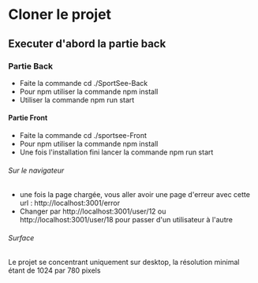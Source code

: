# Cloner le projet

## Executer d'abord la partie back

### Partie Back

- Faite la commande cd ./SportSee-Back
- Pour npm utiliser la commande npm install
- Utiliser la commande npm run start

#### Partie Front

- Faite la commande cd ./sportsee-Front
- Pour npm utiliser la commande npm install
- Une fois l'installation fini lancer la commande npm run start


###### Sur le navigateur

- une fois la page chargée, vous aller avoir une page d'erreur avec cette url : http://localhost:3001/error
- Changer par http://localhost:3001/user/12 ou http://localhost:3001/user/18 pour passer d'un utilisateur à l'autre

###### Surface
Le projet se concentrant uniquement sur desktop, la résolution minimal étant de 1024 par 780 pixels

